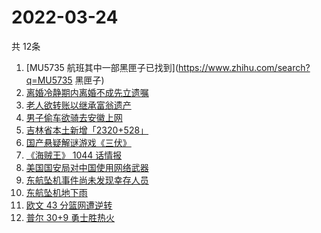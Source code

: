 # 2022-03-24
  共 12条

  <!-- BEGIN -->
  <!-- 最后更新时间:Thu Mar 24 2022 03:19:04 GMT+0000 (Coordinated Universal Time) -->
  1. [MU5735 航班其中一部黑匣子已找到](https://www.zhihu.com/search?q=MU5735 黑匣子)
1. [离婚冷静期内离婚不成先立遗嘱](https://www.zhihu.com/search?q=离婚冷静期遗嘱)
1. [老人欲转账以继承富翁遗产](https://www.zhihu.com/search?q=老人被骗)
1. [男子偷车欲骑去安徽上网](https://www.zhihu.com/search?q=男子偷车上网)
1. [吉林省本土新增「2320+528」](https://www.zhihu.com/search?q=吉林疫情)
1. [国产悬疑解谜游戏《三伏》](https://www.zhihu.com/search?q=三伏)
1. [《海贼王》 1044 话情报](https://www.zhihu.com/search?q=海贼王1044)
1. [美国国安局对中国使用网络武器](https://www.zhihu.com/search?q=美国国安局)
1. [东航坠机事件尚未发现幸存人员](https://www.zhihu.com/search?q=暂未发现幸存人员)
1. [东航坠机地下雨](https://www.zhihu.com/search?q=东航坠机地下雨)
1. [欧文 43 分篮网遭逆转](https://www.zhihu.com/search?q=篮网)
1. [普尔 30+9 勇士胜热火](https://www.zhihu.com/search?q=勇士)
  <!-- END -->
  